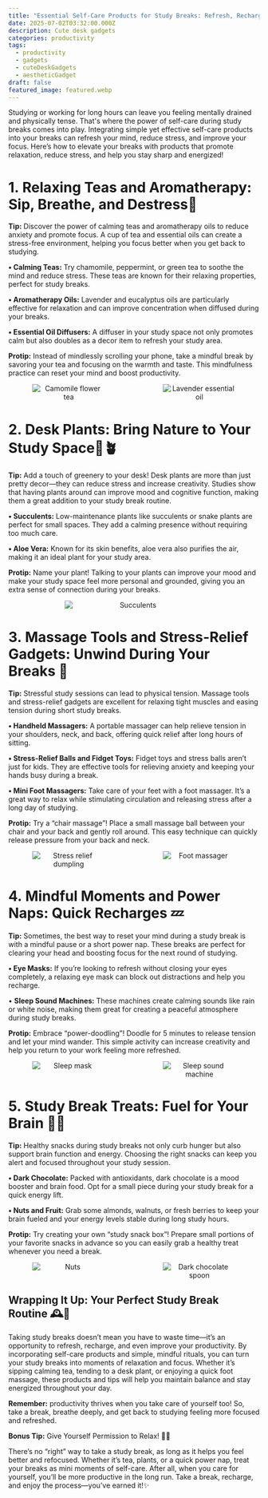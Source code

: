```yaml
---
title: "Essential Self-Care Products for Study Breaks: Refresh, Recharge, and Re-focus!"
date: 2025-07-02T03:32:00.000Z
description: Cute desk gadgets
categories: productivity
tags:
  - productivity
  - gadgets
  - cuteDeskGadgets
  - aestheticGadget
draft: false
featured_image: featured.webp
---
```

Studying or working for long hours can leave you feeling mentally drained and physically tense. That's where the power of self-care during study breaks comes into play. Integrating simple yet effective self-care products into your breaks can refresh your mind, reduce stress, and improve your focus.
Here’s how to elevate your breaks with products that promote relaxation, reduce stress, and help you stay sharp and energized!

# 1. Relaxing Teas and Aromatherapy: Sip, Breathe, and Destress🍵

**Tip:** Discover the power of calming teas and aromatherapy oils to reduce anxiety and promote focus. A cup of tea and essential oils can create a stress-free environment, helping you focus better when you get back to studying.

**• Calming Teas:** Try chamomile, peppermint, or green tea to soothe the mind and reduce stress. These teas are known for their relaxing properties, perfect for study breaks.

**• Aromatherapy Oils:** Lavender and eucalyptus oils are particularly effective for relaxation and can improve concentration when diffused during your breaks.

**• Essential Oil Diffusers:** A diffuser in your study space not only promotes calm but also doubles as a decor item to refresh your study area.

**Protip:** Instead of mindlessly scrolling your phone, take a mindful break by savoring your tea and focusing on the warmth and taste. This mindfulness practice can reset your mind and boost productivity.
<div style="display: flex; flex-wrap: wrap; gap: 20px; justify-content: center;">

  <div style="flex: 1 1 200px; text-align: center;">
    <img src="https://m.media-amazon.com/images/I/71xkvE+auOL._SL1500_.jpg" alt="Camomile flower tea" style="max-width: 60%; height: auto; display: block; margin: 0 auto;" />
  </div>
  <div style="flex: 1 1 200px; text-align: center;">
    <img src="https://m.media-amazon.com/images/I/51UyV1BJzJL.jpg" alt="Lavender essential oil" style="max-width: 60%; height: auto; display: block; margin: 0 auto;" />
  </div>

</div>


# 2. Desk Plants: Bring Nature to Your Study Space🌿🪴

**Tip:** Add a touch of greenery to your desk! Desk plants are more than just pretty decor—they can reduce stress and increase creativity. Studies show that having plants around can improve mood and cognitive function, making them a great addition to your study break routine.

**• Succulents:** Low-maintenance plants like succulents or snake plants are perfect for small spaces. They add a calming presence without requiring too much care.

**• Aloe Vera:** Known for its skin benefits, aloe vera also purifies the air, making it an ideal plant for your study area.

**Protip:** Name your plant! Talking to your plants can improve your mood and make your study space feel more personal and grounded, giving you an extra sense of connection during your breaks.
<div style="display: flex; flex-wrap: wrap; gap: 20px; justify-content: center;">

  <div style="flex: 1 1 200px; text-align: center;">
    <img src="https://m.media-amazon.com/images/I/810lUR0z95L._AC_SL1500_.jpg" alt="Succulents" style="max-width: 55%; height: auto; display: block; margin: 0 auto;" />
  </div>

</div>

# 3. Massage Tools and Stress-Relief Gadgets: Unwind During Your Breaks 🖤

**Tip:** Stressful study sessions can lead to physical tension. Massage tools and stress-relief gadgets are excellent for relaxing tight muscles and easing tension during short study breaks.

**• Handheld Massagers:** A portable massager can help relieve tension in your shoulders, neck, and back, offering quick relief after long hours of sitting.

**• Stress-Relief Balls and Fidget Toys:** Fidget toys and stress balls aren’t just for kids. They are effective tools for relieving anxiety and keeping your hands busy during a break.

**• Mini Foot Massagers:** Take care of your feet with a foot massager. It’s a great way to relax while stimulating circulation and releasing stress after a long day of studying.

**Protip:** Try a “chair massage”! Place a small massage ball between your chair and your back and gently roll around. This easy technique can quickly release pressure from your back and neck.
<div style="display: flex; flex-wrap: wrap; gap: 20px; justify-content: center;">

  <div style="flex: 1 1 200px; text-align: center;">
    <img src="https://m.media-amazon.com/images/I/71UcrTbdptL._AC_SL1500_.jpg" alt="Stress relief dumpling" style="max-width: 60%; height: auto; display: block; margin: 0 auto;" />
  </div>
  <div style="flex: 1 1 200px; text-align: center;">
    <img src="https://m.media-amazon.com/images/I/618uDEUtX6L._AC_SL1500_.jpg" alt="Foot massager" style="max-width: 60%; height: auto; display: block; margin: 0 auto;" />
  </div>

</div>

# 4. Mindful Moments and Power Naps: Quick Recharges 💤

**Tip:** Sometimes, the best way to reset your mind during a study break is with a mindful pause or a short power nap. These breaks are perfect for clearing your head and boosting focus for the next round of studying.

**• Eye Masks:** If you’re looking to refresh without closing your eyes completely, a relaxing eye mask can block out distractions and help you recharge.

• **Sleep Sound Machines:** These machines create calming sounds like rain or white noise, making them great for creating a peaceful atmosphere during study breaks.

**Protip:** Embrace “power-doodling”! Doodle for 5 minutes to release tension and let your mind wander. This simple activity can increase creativity and help you return to your work feeling more refreshed.
<div style="display: flex; flex-wrap: wrap; gap: 20px; justify-content: center;">

  <div style="flex: 1 1 200px; text-align: center;">
    <img src="https://m.media-amazon.com/images/I/51jYSm7qLTL._AC_SL1000_.jpg" alt="Sleep mask" style="max-width: 60%; height: auto; display: block; margin: 0 auto;" />
  </div>
  <div style="flex: 1 1 200px; text-align: center;">
    <img src="https://m.media-amazon.com/images/I/711ra7QGb4L._AC_SL1500_.jpg" alt="Sleep sound machine" style="max-width: 60%; height: auto; display: block; margin: 0 auto;" />
  </div>

</div>

# 5. Study Break Treats: Fuel for Your Brain 🍫🍓

**Tip:** Healthy snacks during study breaks not only curb hunger but also support brain function and energy. Choosing the right snacks can keep you alert and focused throughout your study session.

**• Dark Chocolate:** Packed with antioxidants, dark chocolate is a mood booster and brain food. Opt for a small piece during your study break for a quick energy lift.

**• Nuts and Fruit:** Grab some almonds, walnuts, or fresh berries to keep your brain fueled and your energy levels stable during long study hours.

**Protip:** Try creating your own “study snack box”! Prepare small portions of your favorite snacks in advance so you can easily grab a healthy treat whenever you need a break.
<div style="display: flex; flex-wrap: wrap; gap: 20px; justify-content: center;">

  <div style="flex: 1 1 200px; text-align: center;">
    <img src="https://m.media-amazon.com/images/I/71x8iO9UrJL._SL1500_.jpg" alt="Nuts" style="max-width: 60%; height: auto; display: block; margin: 0 auto;" />
  </div>
  <div style="flex: 1 1 200px; text-align: center;">
    <img src="https://m.media-amazon.com/images/I/71SMRx+9HdL._SL1500_.jpg" alt="Dark chocolate spoon" style="max-width: 60%; height: auto; display: block; margin: 0 auto;" />
  </div>

</div>

## Wrapping It Up: Your Perfect Study Break Routine 🕰️💖

Taking study breaks doesn’t mean you have to waste time—it’s an opportunity to refresh, recharge, and even improve your productivity. By incorporating self-care products and simple, mindful rituals, you can turn your study breaks into moments of relaxation and focus. Whether it’s sipping calming tea, tending to a desk plant, or enjoying a quick foot massage, these products and tips will help you maintain balance and stay energized throughout your day.

**Remember:** productivity thrives when you take care of yourself too! So, take a break, breathe deeply, and get back to studying feeling more focused and refreshed.

**Bonus Tip:** Give Yourself Permission to Relax! 🎉💫

There’s no “right” way to take a study break, as long as it helps you feel better and refocused. Whether it’s tea, plants, or a quick power nap, treat your breaks as mini moments of self-care. After all, when you care for yourself, you’ll be more productive in the long run.
Take a break, recharge, and enjoy the process—you’ve earned it!✨
